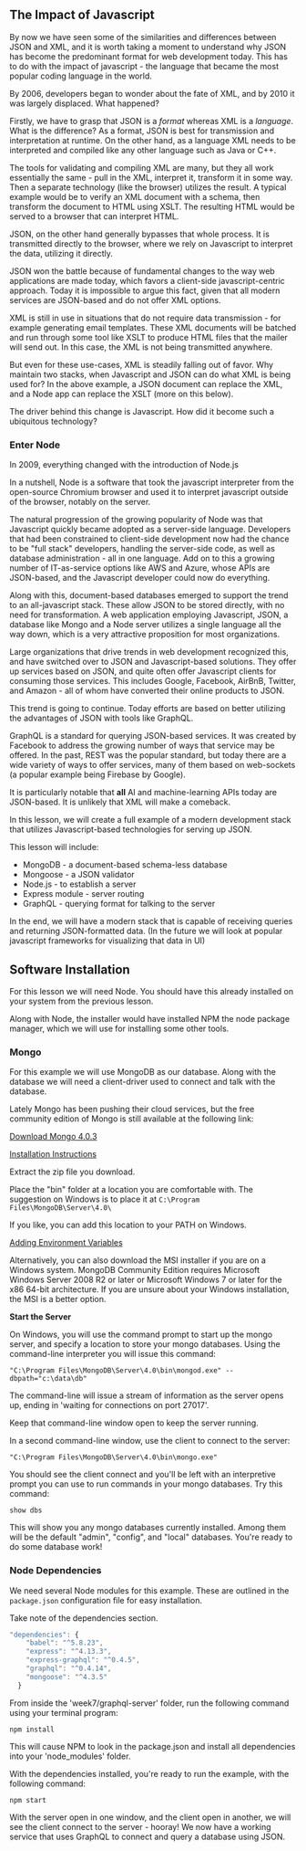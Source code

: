 ## The Impact of Javascript

By now we have seen some of the similarities and differences between JSON and XML, and it is worth taking a moment to understand why JSON has become the predominant format for web development today. This has to do with the impact of javascript - the language that became the most popular coding language in the world.

By 2006, developers began to wonder about the fate of XML, and by 2010 it was largely displaced. What happened?

Firstly, we have to grasp that JSON is a *format* whereas XML is a *language*. What is the difference? As a format, JSON is best for transmission and interpretation at runtime. On the other hand, as a language XML needs to be interpreted and compiled like any other language such as Java or C++.

The tools for validating and  compiling XML are many, but they all work essentially the same - pull in the XML, interpret it, transform it in some way. Then a separate technology (like the browser) utilizes the result. A typical example would be to verify an XML document with a schema, then transform the document to HTML using XSLT. The resulting HTML would be served to a browser that can interpret HTML.

JSON, on the other hand generally bypasses that whole process. It is transmitted directly to the browser, where we rely on Javascript to interpret the data, utilizing it directly.

JSON won the battle because of fundamental changes to the way web applications are made today, which favors a client-side javascript-centric approach. Today it is impossible to argue this fact, given that all modern services are JSON-based and do not offer XML options.

XML is still in use in situations that do not require data transmission - for example generating email templates. These XML documents will be batched and run through some tool like XSLT to produce HTML files that the mailer will send out. In this case, the XML is not being transmitted anywhere.

But even for these use-cases, XML is steadily falling out of favor. Why maintain two stacks, when Javascript and JSON can do what XML is being used for? In the above example, a JSON document can replace the XML, and a Node app can replace the XSLT (more on this below).

The driver behind this change is Javascript. How did it become such a ubiquitous technology?

### Enter Node

In 2009, everything changed with the introduction of Node.js

In a nutshell, Node is a software that took the javascript interpreter from the open-source Chromium browser and used it to interpret javascript outside of the browser, notably on the server.

The natural progression of the growing popularity of Node was that Javascript quickly became adopted as a server-side language. Developers that had been constrained to client-side development now had the chance to be "full stack" developers, handling the server-side code, as well as database administration - all in one language. Add on to this a growing number of IT-as-service options like AWS and Azure, whose APIs are JSON-based, and the Javascript developer could now do everything.

Along with this, document-based databases emerged to support the trend to an all-javascript stack. These allow JSON to be stored directly, with no need for transformation. A web application employing Javascript, JSON, a database like Mongo and a Node server utilizes a single language all the way down, which is a very attractive proposition for most organizations.

Large organizations that drive trends in web development recognized this, and have switched over to JSON and Javascript-based solutions. They offer up services based on JSON, and quite often offer Javascript clients for consuming those services. This includes Google, Facebook, AirBnB, Twitter, and Amazon - all of whom have converted their online products to JSON.

This trend is going to continue. Today efforts are based on better utilizing the advantages of JSON with tools like GraphQL.

GraphQL is a standard for querying JSON-based services. It was created by Facebook to address the growing number of ways that service may be offered. In the past, REST was the popular standard, but today there are a wide variety of ways to offer services, many of them based on web-sockets (a popular example being Firebase by Google).

It is particularly notable that **all** AI and machine-learning APIs today are JSON-based. It is unlikely that XML will make a comeback.

In this lesson, we will create a full example of a modern development stack that utilizes Javascript-based technologies for serving up JSON.

This lesson will include:

* MongoDB - a document-based schema-less database
* Mongoose - a JSON validator
* Node.js - to establish a server
* Express module - server routing
* GraphQL - querying format for talking to the server

In the end, we will have a modern stack that is capable of receiving queries and returning JSON-formatted data. (In the future we will look at popular javascript frameworks for visualizing that data in UI)

## Software Installation

For this lesson we will need Node. You should have this already installed on your system from the previous lesson.

Along with Node, the installer would have installed NPM the node package manager, which we will use for installing some other tools.

### Mongo

For this example we will use MongoDB as our database. Along with the database we will need a client-driver used to connect and talk with the database.

Lately Mongo has been pushing their cloud services, but the free community edition of Mongo is still available at the following link:

[Download Mongo 4.0.3](https://www.mongodb.com/download-center/v2/community)

[Installation Instructions](https://docs.mongodb.com/manual/administration/install-community/)

Extract the zip file you download. 

Place the "bin" folder at a location you are comfortable with. The suggestion on Windows is to place it at `C:\Program Files\MongoDB\Server\4.0\`

If you like, you can add this location to your PATH on Windows.

[Adding Environment Variables](https://www.howtogeek.com/118594/how-to-edit-your-system-path-for-easy-command-line-access/)

Alternatively, you can also download the MSI installer if you are on a Windows system. MongoDB Community Edition requires Microsoft Windows Server 2008 R2 or later or Microsoft Windows 7 or later for the x86 64-bit architecture. If you are unsure about your Windows installation, the MSI is a better option.

**Start the Server**

On Windows, you will use the command prompt to start up the mongo server, and specify a location to store your mongo databases. Using the command-line interpreter you will issue this command:

`"C:\Program Files\MongoDB\Server\4.0\bin\mongod.exe" --dbpath="c:\data\db"`

The command-line will issue a stream of information as the server opens up, ending in 'waiting for connections on port 27017'.

Keep that command-line window open to keep the server running.

In a second command-line window, use the client to connect to the server:

`"C:\Program Files\MongoDB\Server\4.0\bin\mongo.exe"`

You should see the client connect and you'll be left with an interpretive prompt you can use to run commands in your mongo databases. Try this command:

`show dbs`

This will show you any mongo databases currently installed. Among them will be the default "admin", "config", and "local" databases. You're ready to do some database work!


### Node Dependencies

We need several Node modules for this example. These are outlined in the `package.json` configuration file for easy installation.

Take note of the dependencies section.

```javascript
"dependencies": {
    "babel": "^5.8.23",
    "express": "^4.13.3",
    "express-graphql": "^0.4.5",
    "graphql": "^0.4.14",
    "mongoose": "^4.3.5"
  }
  ```

  From inside the 'week7/graphql-server' folder, run the following command using your terminal program:

  `npm install`

  This will cause NPM to look in the package.json and install all dependencies into your 'node_modules' folder.

  With the dependencies installed, you're ready to run the example, with the following command:

  `npm start`

  With the server open in one window, and the client open in another, we will see the client connect to the server - hooray! We now have a working service that uses GraphQL to connect and query a database using JSON.
  
